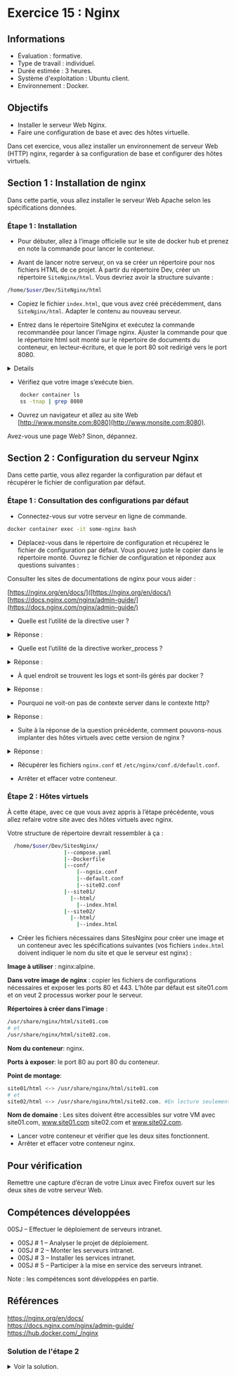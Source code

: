 #  Exercice 15 :  Nginx

## Informations
- Évaluation : formative.  
- Type de travail : individuel.  
- Durée estimée : 3 heures.  
- Système d'exploitation : Ubuntu client.  
- Environnement : Docker.  

## Objectifs  

- Installer le serveur Web Nginx.  
- Faire une configuration de base et avec des hôtes virtuelle.  

Dans cet exercice, vous allez installer un environnement de serveur Web (HTTP) nginx, regarder à sa configuration de base et configurer des hôtes virtuels.

## Section 1 : Installation de nginx  
Dans cette partie, vous allez installer le serveur Web Apache selon les spécifications données.  

### Étape 1 : Installation  

- Pour débuter, allez à l’image officielle sur le site de docker hub et prenez en note la commande pour lancer le conteneur.  

-	Avant de lancer notre serveur, on va se créer un répertoire pour nos fichiers HTML de ce projet. À partir du répertoire Dev, créer un répertoire ```SiteNginx/html```. Vous devriez avoir la structure suivante :  

```bash  
/home/$user/Dev/SiteNginx/html
```  

- Copiez le fichier ```index.html```, que vous avez créé précédemment, dans ```SiteNginx/html```. Adapter le contenu au nouveau serveur.

-	Entrez dans le répertoire SiteNginx et exécutez la commande recommandée pour lancer l’image nginx. Ajuster la commande pour que le répertoire html soit monté sur le répertoire de documents du conteneur, en lecteur-écriture, et que le port 80 soit redirigé vers le port 8080.

<details>  

```bash
docker run --name some-nginx -p 8080:80 -v "$PWD"/html/:/usr/share/nginx/html/ -d nginx

```  

</details>  

-	Vérifiez que votre image s’exécute bien.  

```bash
    docker container ls
    ss -tnap | grep 8080
```  

- Ouvrez un navigateur et allez au site Web [http://www.monsite.com:8080](http://www.monsite.com:8080).  

Avez-vous une page Web? Sinon, dépannez.  

## Section 2 : Configuration du serveur Nginx  

Dans cette partie, vous allez regarder la configuration par défaut et récupérer le fichier de configuration par défaut.  

### Étape 1 : Consultation des configurations par défaut  

-	Connectez-vous sur votre serveur en ligne de commande.    

```bash
docker container exec -it some-nginx bash
```  

-	Déplacez-vous dans le répertoire de configuration et récupérez le fichier de configuration par défaut. Vous pouvez juste le copier dans le répertoire monté. Ouvrez le fichier de configuration et répondez aux questions suivantes :

Consulter les sites de documentations de nginx pour vous aider :

[https://nginx.org/en/docs/]([https://nginx.org/en/docs/)   
[https://docs.nginx.com/nginx/admin-guide/](https://docs.nginx.com/nginx/admin-guide/) 


-	Quelle est l’utilité de la directive user ?  

<details>
<summary>Réponse :</summary>  
L’utilisateur sous lequel s’exécute nginx.  
</details>  

-	Quelle est l’utilité de la directive worker_process ? 

<details>
<summary>Réponse :</summary>
The number of worker processes is defined by the worker_processes directive in the nginx.conf configuration file and can either be set to a fixed number or configured to adjust automatically to the number of available CPU cores.  
</details>  

-	À quel endroit se trouvent les logs et sont-ils gérés par docker ? 

<details>
<summary>Réponse :</summary>

```bash
error_log  /var/log/nginx/error.log warn;
access_log  /var/log/nginx/access.log  main;
```  

Oui, ils sont gérés quand même par docker, si l'on fait la commande ```docker container logs some-nginx```, on les voit.  
</details>  

- Pourquoi ne voit-on pas de contexte server dans le contexte http? 

<details>
<summary>Réponse :</summary>

Car nous avons ```include /etc/nginx/conf.d/*.conf;```. Dans ```conf.d/``` nous avons le fichier ```default.conf``` qui contient le contexte ```server```.  

</details>  

- Suite à la réponse de la question précédente, comment pouvons-nous implanter des hôtes virtuels avec cette version de nginx ?

<details>
<summary>Réponse :</summary>

En créant un fichier ```hote.conf``` par hôte virtuel dans ```conf.d/```.

</details>  

-	Récupérer les fichiers ```nginx.conf``` et ```/etc/nginx/conf.d/default.conf```.  

-	Arrêter et effacer votre conteneur.  

### Étape 2 : Hôtes virtuels  

À cette étape, avec ce que vous avez appris à l’étape précédente, vous allez refaire votre site avec des hôtes virtuels avec nginx.  

Votre structure de répertoire devrait ressembler à ça :  

```bash
  /home/$user/Dev/SitesNginx/
                  |--compose.yaml
                  |--Dockerfile
                  |--conf/
                      |--ngnix.conf
                      |--default.conf
                      |--site02.conf
                  |--site01/
                    |--html/
                      |--index.html
                  |--site02/
                    |--html/
                      |--index.html
```  

- Créer les fichiers nécessaires dans SitesNginx pour créer une image et un conteneur avec les spécifications suivantes (vos fichiers ```index.html``` doivent indiquer le nom du site et que le serveur est nginx) :  

**Image à utiliser** : nginx:alpine. 

**Dans votre image de nginx** : copier les fichiers de configurations nécessaires et exposer les ports 80 et 443. L’hôte par défaut est site01.com et on veut 2 processus worker pour le serveur.  

**Répertoires à créer dans l’image** :  

```bash
/usr/share/nginx/html/site01.com 
# et
/usr/share/nginx/html/site02.com.
```  

**Nom du conteneur**: nginx.  

**Ports à exposer**: le port 80 au port 80 du conteneur.  

**Point de montage**:  

```bash
site01/html <-> /usr/share/nginx/html/site01.com 
# et
site02/html <-> /usr/share/nginx/html/site02.com. #En lecture seulement.
```  

**Nom de domaine** : Les sites doivent être accessibles sur votre VM avec site01.com, www.site01.com site02.com et www.site02.com.  

- Lancer votre conteneur et vérifier que les deux sites fonctionnent.  
- Arrêter et effacer votre conteneur nginx.  

## Pour vérification

Remettre une capture d’écran de votre Linux avec Firefox ouvert sur les deux sites de votre serveur Web.  

## Compétences développées

00SJ – Effectuer le déploiement de serveurs intranet. 	
- 00SJ # 1 – Analyser le projet de déploiement.
- 00SJ # 2 – Monter les serveurs intranet.
- 00SJ # 3 – Installer les services intranet.
- 00SJ # 5 – Participer à la mise en service des serveurs intranet.


Note : les compétences sont développées en partie.

## Références

<https://nginx.org/en/docs/>  
<https://docs.nginx.com/nginx/admin-guide/>  
<https://hub.docker.com/_/nginx>  

### Solution de l'étape 2  

<details>  
<summary>Voir la solution.</summary>  

```yaml
# compose.yaml
---
services:
  nginx:
    build:
        context: .
    ports:
      - "80:80"
    volumes:
      - ./site01/html:/usr/share/nginx/html/site01.com
      - ./site02/html:/usr/share/nginx/html/site02.com
```  

```Dockerfile
# Dockerfile
# Creer une image pour notre serveur nginx

# Utilise la derniere image
FROM nginx:alpine

# Ajoute le repertoire pour site01
RUN mkdir -p /usr/share/nginx/html/site01.com

# Ajoute le repertoire pour site02
RUN mkdir -p /usr/share/nginx/html/site02.com

# Exposer les ports 80 et 443
EXPOSE 80 443

# Change dans le repertoire de configuration
WORKDIR /etc/nginx/

# Remplacer nginx.conf par le mien
COPY conf/nginx.conf nginx.conf

# Remplacer default.conf par le mien, pour site01.com
COPY conf/default.conf conf.d/default.conf

# Copier le fichier de configuration pour site02.com
COPY conf/site02.conf conf.d/site02.conf
```  

```bash
#default.conf
server {
    listen       80;
    listen  [::]:80;
    server_name  site01.com www.site01.com;

    #access_log  /var/log/nginx/host.access.log  main;

    location / {
        root   /usr/share/nginx/html/site01.com;
        index  index.html index.htm;
    }

    #error_page  404              /404.html;

    # redirect server error pages to the static page /50x.html
    #
    error_page   500 502 503 504  /50x.html;
    location = /50x.html {
        root   /usr/share/nginx/html;
    }

    # proxy the PHP scripts to Apache listening on 127.0.0.1:80
    #
    #location ~ \.php$ {
    #    proxy_pass   http://127.0.0.1;
    #}

    # pass the PHP scripts to FastCGI server listening on 127.0.0.1:9000
    #
    #location ~ \.php$ {
    #    root           html;
    #    fastcgi_pass   127.0.0.1:9000;
    #    fastcgi_index  index.php;
    #    fastcgi_param  SCRIPT_FILENAME  /scripts$fastcgi_script_name;
    #    include        fastcgi_params;
    #}

    # deny access to .htaccess files, if Apache's document root
    # concurs with nginx's one
    #
    #location ~ /\.ht {
    #    deny  all;
    #}
}
```  

```bash
#site02.conf
server {
    listen       80;
    listen  [::]:80;
    server_name  site02.com www.site02.com;

    #access_log  /var/log/nginx/host.access.log  main;

    location / {
        root   /usr/share/nginx/html/site02.com;
        index  index.html index.htm;
    }

    #error_page  404              /404.html;

    # redirect server error pages to the static page /50x.html
    #
    error_page   500 502 503 504  /50x.html;
    location = /50x.html {
        root   /usr/share/nginx/html;
    }

    # proxy the PHP scripts to Apache listening on 127.0.0.1:80
    #
    #location ~ \.php$ {
    #    proxy_pass   http://127.0.0.1;
    #}

    # pass the PHP scripts to FastCGI server listening on 127.0.0.1:9000
    #
    #location ~ \.php$ {
    #    root           html;
    #    fastcgi_pass   127.0.0.1:9000;
    #    fastcgi_index  index.php;
    #    fastcgi_param  SCRIPT_FILENAME  /scripts$fastcgi_script_name;
    #    include        fastcgi_params;
    #}

    # deny access to .htaccess files, if Apache's document root
    # concurs with nginx's one
    #
    #location ~ /\.ht {
    #    deny  all;
    #}
}
```  

```bash
#nginx.conf
user  nginx;
worker_processes  2;

error_log  /var/log/nginx/error.log notice;
pid        /run/nginx.pid;


events {
    worker_connections  1024;
}


http {
    include       /etc/nginx/mime.types;
    default_type  application/octet-stream;

    log_format  main  '$remote_addr - $remote_user [$time_local] "$request" '
                      '$status $body_bytes_sent "$http_referer" '
                      '"$http_user_agent" "$http_x_forwarded_for"';

    access_log  /var/log/nginx/access.log  main;

    sendfile        on;
    #tcp_nopush     on;

    keepalive_timeout  65;

    #gzip  on;

    include /etc/nginx/conf.d/*.conf;
}
```  
</details>
